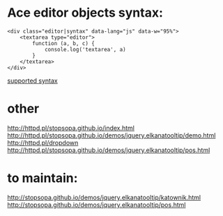 
# Ace editor objects syntax:

    <div class="editor|syntax" data-lang="js" data-w="95%">
        <textarea type="editor">
            function (a, b, c) {
                console.log('textarea', a)
            }
        </textarea>
    </div>
    
[supported syntax](https://github.com/ajaxorg/ace/blob/master/lib/ace/ext/modelist.js#L53)    
# other   

http://httpd.pl/stopsopa.github.io/index.html
http://httpd.pl/stopsopa.github.io/demos/jquery.elkanatooltip/demo.html
http://httpd.pl/dropdown
http://httpd.pl/stopsopa.github.io/demos/jquery.elkanatooltip/pos.html



# to maintain:
http://stopsopa.github.io/demos/jquery.elkanatooltip/katownik.html
http://stopsopa.github.io/demos/jquery.elkanatooltip/pos.html








